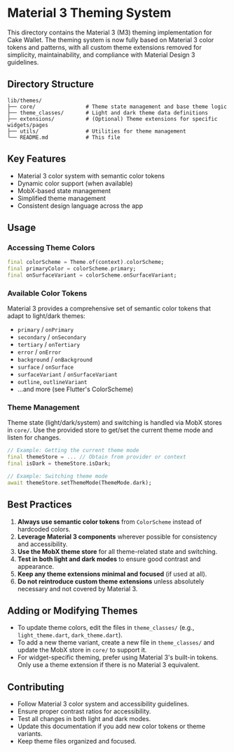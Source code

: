 # Material 3 Theming System

This directory contains the Material 3 (M3) theming implementation for Cake Wallet. The theming system is now fully based on Material 3 color tokens and patterns, with all custom theme extensions removed for simplicity, maintainability, and compliance with Material Design 3 guidelines.

## Directory Structure

```
lib/themes/
├── core/                # Theme state management and base theme logic
├── theme_classes/       # Light and dark theme data definitions
├── extensions/          # (Optional) Theme extensions for specific widgets/pages
├── utils/               # Utilities for theme management
└── README.md            # This file
```

## Key Features

- Material 3 color system with semantic color tokens
- Dynamic color support (when available)
- MobX-based state management
- Simplified theme management
- Consistent design language across the app

## Usage

### Accessing Theme Colors

```dart
final colorScheme = Theme.of(context).colorScheme;
final primaryColor = colorScheme.primary;
final onSurfaceVariant = colorScheme.onSurfaceVariant;
```

### Available Color Tokens

Material 3 provides a comprehensive set of semantic color tokens that adapt to light/dark themes:

- `primary` / `onPrimary`
- `secondary` / `onSecondary`
- `tertiary` / `onTertiary`
- `error` / `onError`
- `background` / `onBackground`
- `surface` / `onSurface`
- `surfaceVariant` / `onSurfaceVariant`
- `outline`, `outlineVariant`
- ...and more (see Flutter's ColorScheme)

### Theme Management

Theme state (light/dark/system) and switching is handled via MobX stores in `core/`. Use the provided store to get/set the current theme mode and listen for changes.

```dart
// Example: Getting the current theme mode
final themeStore = ... // Obtain from provider or context
final isDark = themeStore.isDark;

// Example: Switching theme mode
await themeStore.setThemeMode(ThemeMode.dark);
```

## Best Practices

1. **Always use semantic color tokens** from `ColorScheme` instead of hardcoded colors.
2. **Leverage Material 3 components** wherever possible for consistency and accessibility.
3. **Use the MobX theme store** for all theme-related state and switching.
4. **Test in both light and dark modes** to ensure good contrast and appearance.
5. **Keep any theme extensions minimal and focused** (if used at all).
6. **Do not reintroduce custom theme extensions** unless absolutely necessary and not covered by Material 3.

## Adding or Modifying Themes

- To update theme colors, edit the files in `theme_classes/` (e.g., `light_theme.dart`, `dark_theme.dart`).
- To add a new theme variant, create a new file in `theme_classes/` and update the MobX store in `core/` to support it.
- For widget-specific theming, prefer using Material 3's built-in tokens. Only use a theme extension if there is no Material 3 equivalent.

## Contributing

- Follow Material 3 color system and accessibility guidelines.
- Ensure proper contrast ratios for accessibility.
- Test all changes in both light and dark modes.
- Update this documentation if you add new color tokens or theme variants.
- Keep theme files organized and focused. 